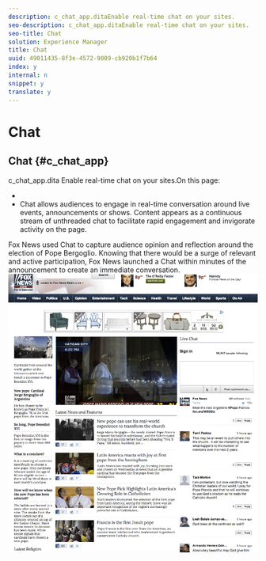 ```yaml
---
description: c_chat_app.ditaEnable real-time chat on your sites.
seo-description: c_chat_app.ditaEnable real-time chat on your sites.
seo-title: Chat
solution: Experience Manager
title: Chat
uuid: 49011435-8f3e-4572-9009-cb920b1f7b64
index: y
internal: n
snippet: y
translate: y
---
```


# Chat

## Chat {#c_chat_app}
><draft-comment author="ind14750" otherprops="merge">
  c_chat_app.dita
</draft-comment>Enable real-time chat on your sites.On this page:

* [](../c_chat_app/r_chat_features.md#r_chat_features)
* [](../c_chat_app/r_customize_chat.md#r_customize_chat)
Chat allows audiences to engage in real-time conversation around live events, announcements or shows. Content appears as a continuous stream of unthreaded chat to facilitate rapid engagement and invigorate activity on the page.

Fox News used Chat to capture audience opinion and reflection around the election of Pope Bergoglio. Knowing that there would be a surge of relevant and active participation, Fox News launched a Chat within minutes of the announcement to create an immediate conversation.
![](assets/chat_example.png) 